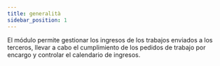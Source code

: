 ```yaml
---
title: generalità
sidebar_position: 1
---
```


El módulo permite gestionar los ingresos de los trabajos enviados a los terceros, llevar a cabo el cumplimiento de los pedidos de trabajo por encargo y controlar el calendario de ingresos.